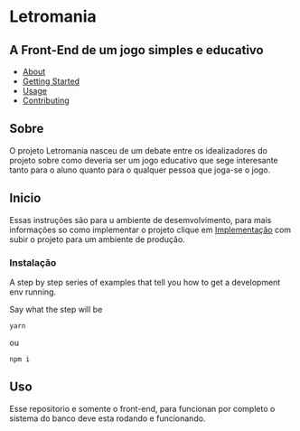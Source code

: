 # Letromania

## A Front-End de um jogo simples e educativo

- [About](#about)
- [Getting Started](#getting_started)
- [Usage](#usage)
- [Contributing](../CONTRIBUTING.md)

## Sobre <a name = "about"></a>

O projeto Letromania nasceu de um debate entre os idealizadores do projeto sobre como deveria ser um jogo educativo que sege interesante tanto para o aluno quanto para o qualquer pessoa que joga-se o jogo.

## Inicio <a name = "getting_started"></a>
Essas instruções são para u ambiente de desemvolvimento, para mais informações so como implementar o projeto clique em [Implementação](#deployment) com subir o projeto para um ambiente de produção.


### Instalação

A step by step series of examples that tell you how to get a development env running.

Say what the step will be

```
yarn
```

ou

```
npm i
```

## Uso <a name = "usage"></a>

Esse repositorio e somente o front-end, para funcionan por completo o sistema do banco deve esta rodando e funcionando. 

